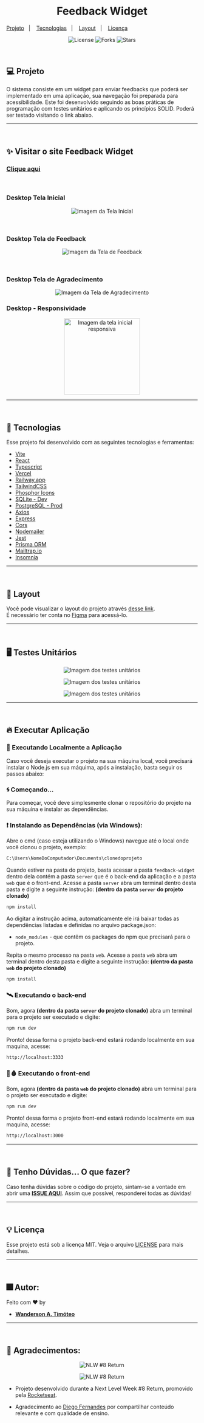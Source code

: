 <h1 align="center">
  Feedback Widget
</h1>

<p align="center">

  <a href="#-projeto">Projeto</a>&nbsp;&nbsp;&nbsp;|&nbsp;&nbsp;&nbsp;
  <a href="#-tecnologias">Tecnologias</a>&nbsp;&nbsp;&nbsp;|&nbsp;&nbsp;&nbsp;
  <a href="#-layout">Layout</a>&nbsp;&nbsp;&nbsp;|&nbsp;&nbsp;&nbsp;
  <a href="#memo-licença">Licença</a>
</p>

<p align="center">
  <img  src="https://img.shields.io/static/v1?label=license&message=MIT&color=15C3D6&labelColor=000000" alt="License">
  <img src="https://img.shields.io/github/forks/Wanderson-A-Timoteo/nlw-heat-origin?label=forks&message=MIT&color=15C3D6&labelColor=000000" alt="Forks">
  <img src="https://img.shields.io/github/stars/Wanderson-A-Timoteo/nlw-heat-origin?label=stars&message=MIT&color=15C3D6&labelColor=000000" alt="Stars">
</p>

<br>

## 💻 Projeto

O sistema consiste em um widget para enviar feedbacks que poderá ser implementado em uma aplicação, sua navegação foi preparada para acessibilidade. Este foi desenvolvido seguindo as boas práticas de programação com testes unitários e aplicando os princípios SOLID. Poderá ser testado visitando o link abaixo.

---
<br>

## ✨ Visitar o site Feedback Widget

### [Clique aqui](https://https://feedback-widget-wanderson-timoteo.vercel.app/)

<br>

### Desktop Tela Inicial

<p align="center">
    <img alt="Imagem da Tela Inicial" title="Tela Inicial" 
    src=".github/desktop-inicial.png" />
</p>

<br>

### Desktop Tela de Feedback

<p align="center">
    <img alt="Imagem da Tela de Feedback" title="Tela de Feedback" 
    src=".github/desktop.png" />
</p>

<br>

### Desktop Tela de Agradecimento

<p align="center">
    <img alt="Imagem da Tela de Agradecimento" title="Tela de Agradecimento" 
    src=".github/desktop-final.png" />
</p>

### Desktop - Responsividade

<p align="center">
    <img width="200" heigth="300" alt="Imagem da tela inicial responsiva" title="Tela Responsiva" 
    src=".github/mobile.png" />
</p>

---
<br>

## 🚀 Tecnologias

Esse projeto foi desenvolvido com as seguintes tecnologias e ferramentas:

- [Vite](https://vitejs.dev/guide/)
- [React](https://pt-br.reactjs.org/)
- [Typescript](https://www.typescriptlang.org/)
- [Vercel](https://vercel.com/)
- [Railway.app](https://railway.app/)
- [TailwindCSS](https://tailwindcss.com/)
- [Phosphor Icons](https://phosphoricons.com/)
- [SQLite - Dev](https://sqlite.org/index.html)
- [PostgreSQL - Prod](https://www.postgresql.org/)
- [Axios](https://axios-http.com/)
- [Express](http://expressjs.com/pt-br/)
- [Cors](https://www.npmjs.com/package/cors)
- [Nodemailer](https://nodemailer.com/about/)
- [Jest](https://jestjs.io/pt-BR/docs/getting-started)
- [Prisma ORM](https://www.prisma.io/)
- [Mailtrap.io](https://mailtrap.io/)
- [Insomnia](https://insomnia.rest/download)

---
<br>

## 🔖 Layout

Você pode visualizar o layout do projeto através [desse link](https://www.figma.com/file/OYWAjxo4NeQLMXnZ6GQYvU/Feedback-Widget-(Community)-(Copy)?node-id=100%3A2114). <br> É necessário ter conta no [Figma](https://figma.com) para acessá-lo.

---
<br>

## 🖥️ Testes Unitários

<p align="center">
    <img  alt="Imagem dos testes unitários" title="Testes Unitários" 
    src=".github/jest-test.png" />
</p>

<p align="center">
    <img  alt="Imagem dos testes unitários" title="Testes Unitários" 
    src=".github/jest-test-web.png" />
</p>

<p align="center">
    <img  alt="Imagem dos testes unitários" title="Testes Unitários" 
    src=".github/jest-test-web-2.png" />
</p>

---
<br>

## 🔥 Executar Aplicação

### 🎇 Executando Localmente a Aplicação

Caso você deseja executar o projeto na sua máquina local, você precisará instalar o Node.js em sua máquima, após a instalação, basta seguir os passos abaixo:

### 🌀 Começando...

Para começar, você deve simplesmente clonar o repositório do projeto na sua máquina e instalar as dependências.

### ❗️ Instalando as Dependências (via Windows):

Abre o cmd (caso esteja utilizando o Windows) navegue até o local onde você clonou o projeto, exemplo:

```sh
C:\Users\NomeDoComputador\Documents\clonedoprojeto
```

Quando estiver na pasta do projeto, basta acessar a pasta `feedback-widget` dentro dela contém a pasta `server` que é o back-end da aplicação e a pasta `web` que é o front-end.
Acesse a pasta `server` abra um terminal dentro desta pasta e digite a seguinte instrução: **(dentro da pasta `server` do projeto clonado)**

```sh
npm install
```

Ao digitar a instrução acima, automaticamente ele irá baixar todas as dependências listadas e definidas no arquivo package.json:

- `node_modules` - que contêm os packages do npm que precisará para o projeto.

Repita o mesmo processo na pasta `web`. Acesse a pasta `web` abra um terminal dentro desta pasta e digite a seguinte instrução: **(dentro da pasta `web` do projeto clonado)**

```sh
npm install
```

### 🛰️ Executando o back-end

Bom, agora **(dentro da pasta `server` do projeto clonado)** abra um terminal para o projeto ser executado e digite:

```sh
npm run dev
```

Pronto! dessa forma o projeto back-end estará rodando localmente em sua maquina, acesse:

```sh
http://localhost:3333
```

### 💨🩸 Executando o front-end

Bom, agora **(dentro da pasta `web` do projeto clonado)** abra um terminal para o projeto ser executado e digite:

```sh
npm run dev
```

Pronto! dessa forma o projeto front-end estará rodando localmente em sua maquina, acesse:

```sh
http://localhost:3000
```
---
<br>

## 🚩 Tenho Dúvidas... O que fazer?

Caso tenha dúvidas sobre o código do projeto, sintam-se a vontade em abrir uma **[ISSUE AQUI](https://github.com/Wanderson-A-Timoteo/feedback-widget/issues)**. Assim que possível, responderei todas as dúvidas!

---
<br>

## 💡 Licença

Esse projeto está sob a licença MIT. Veja o arquivo [LICENSE](.github/LICENSE.md) para mais detalhes.

---
<br>

## 🎆 Autor:

Feito com ♥ by

-  [**Wanderson A. Timóteo**](https://wanderson.tk)

---
<br>

## 🤝 Agradecimentos:


<p align="center">
  <img alt="NLW #8 Return" title="NLW #8 Return" src=".github/rocketseat.svg" />
</p>
<p align="center">
  <img alt="NLW #8 Return" title="NLW #8 Return" src=".github/nlw-return.png" />
</p>

- Projeto desenvolvido durante a Next Level Week #8 Return, promovido pela [Rocketseat](https://app.rocketseat.com.br/).

- Agradecimento ao [Diego Fernandes](https://www.linkedin.com/in/diego-schell-fernandes/) por compartilhar conteúdo relevante e com qualidade de ensino.
